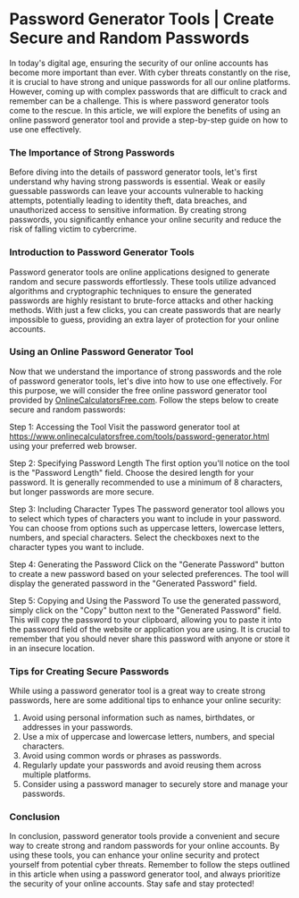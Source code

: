 Password Generator Tools | Create Secure and Random Passwords
=============================================================

In today's digital age, ensuring the security of our online accounts has become more important than ever. With cyber threats constantly on the rise, it is crucial to have strong and unique passwords for all our online platforms. However, coming up with complex passwords that are difficult to crack and remember can be a challenge. This is where password generator tools come to the rescue. In this article, we will explore the benefits of using an online password generator tool and provide a step-by-step guide on how to use one effectively.

### The Importance of Strong Passwords

Before diving into the details of password generator tools, let's first understand why having strong passwords is essential. Weak or easily guessable passwords can leave your accounts vulnerable to hacking attempts, potentially leading to identity theft, data breaches, and unauthorized access to sensitive information. By creating strong passwords, you significantly enhance your online security and reduce the risk of falling victim to cybercrime.

### Introduction to Password Generator Tools

Password generator tools are online applications designed to generate random and secure passwords effortlessly. These tools utilize advanced algorithms and cryptographic techniques to ensure the generated passwords are highly resistant to brute-force attacks and other hacking methods. With just a few clicks, you can create passwords that are nearly impossible to guess, providing an extra layer of protection for your online accounts.

### Using an Online Password Generator Tool

Now that we understand the importance of strong passwords and the role of password generator tools, let's dive into how to use one effectively. For this purpose, we will consider the free online password generator tool provided by [OnlineCalculatorsFree.com](http://OnlineCalculatorsFree.com). Follow the steps below to create secure and random passwords:

Step 1: Accessing the Tool Visit the password generator tool at <https://www.onlinecalculatorsfree.com/tools/password-generator.html> using your preferred web browser.

Step 2: Specifying Password Length The first option you'll notice on the tool is the "Password Length" field. Choose the desired length for your password. It is generally recommended to use a minimum of 8 characters, but longer passwords are more secure.

Step 3: Including Character Types The password generator tool allows you to select which types of characters you want to include in your password. You can choose from options such as uppercase letters, lowercase letters, numbers, and special characters. Select the checkboxes next to the character types you want to include.

Step 4: Generating the Password Click on the "Generate Password" button to create a new password based on your selected preferences. The tool will display the generated password in the "Generated Password" field.

Step 5: Copying and Using the Password To use the generated password, simply click on the "Copy" button next to the "Generated Password" field. This will copy the password to your clipboard, allowing you to paste it into the password field of the website or application you are using. It is crucial to remember that you should never share this password with anyone or store it in an insecure location.

### Tips for Creating Secure Passwords

While using a password generator tool is a great way to create strong passwords, here are some additional tips to enhance your online security:

1. Avoid using personal information such as names, birthdates, or addresses in your passwords.
2. Use a mix of uppercase and lowercase letters, numbers, and special characters.
3. Avoid using common words or phrases as passwords.
4. Regularly update your passwords and avoid reusing them across multiple platforms.
5. Consider using a password manager to securely store and manage your passwords.

### Conclusion

In conclusion, password generator tools provide a convenient and secure way to create strong and random passwords for your online accounts. By using these tools, you can enhance your online security and protect yourself from potential cyber threats. Remember to follow the steps outlined in this article when using a password generator tool, and always prioritize the security of your online accounts. Stay safe and stay protected!